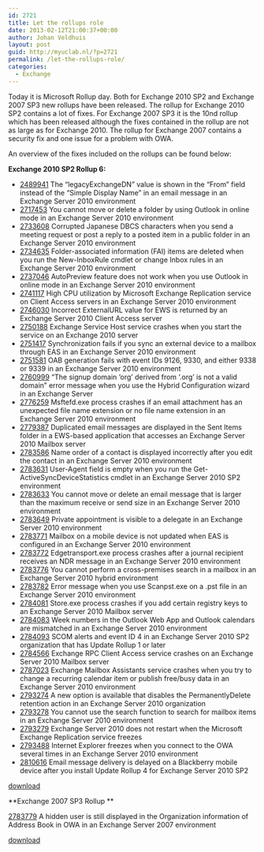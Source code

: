 ```yaml
---
id: 2721
title: Let the rollups role
date: 2013-02-12T21:00:37+00:00
author: Johan Veldhuis
layout: post
guid: http://myuclab.nl/?p=2721
permalink: /let-the-rollups-role/
categories:
  - Exchange
---
```

Today it is Microsoft Rollup day. Both for Exchange 2010 SP2 and Exchange 2007 SP3 new rollups have been released. The rollup for Exchange 2010 SP2 contains a lot of fixes. For Exchange 2007 SP3 it is the 10nd rollup which has been released although the fixes contained in the rollup are not as large as for Exchange 2010. The rollup for Exchange 2007 contains a security fix and one issue for a problem with OWA.

An overview of the fixes included on the rollups can be found below:

**Exchange 2010 SP2 Rollup 6:**

  * [2489941](http://support.microsoft.com/kb/2489941) The &#8220;legacyExchangeDN&#8221; value is shown in the &#8220;From&#8221; field instead of the &#8220;Simple Display Name&#8221; in an email message in an Exchange Server 2010 environment
  * [2717453](http://support.microsoft.com/kb/2717453) You cannot move or delete a folder by using Outlook in online mode in an Exchange Server 2010 environment
  * [2733608](http://support.microsoft.com/kb/2733608) Corrupted Japanese DBCS characters when you send a meeting request or post a reply to a posted item in a public folder in an Exchange Server 2010 environment
  * [2734635](http://support.microsoft.com/kb/2734635) Folder-associated information (FAI) items are deleted when you run the New-InboxRule cmdlet or change Inbox rules in an Exchange Server 2010 environment
  * [2737046](http://support.microsoft.com/kb/2737046) AutoPreview feature does not work when you use Outlook in online mode in an Exchange Server 2010 environment
  * [2741117](http://support.microsoft.com/kb/2741117) High CPU utilization by Microsoft Exchange Replication service on Client Access servers in an Exchange Server 2010 environment
  * [2746030](http://support.microsoft.com/kb/2746030) Incorrect ExternalURL value for EWS is returned by an Exchange Server 2010 Client Access server
  * [2750188](http://support.microsoft.com/kb/2750188) Exchange Service Host service crashes when you start the service on an Exchange 2010 server
  * [2751417](http://support.microsoft.com/kb/2751417) Synchronization fails if you sync an external device to a mailbox through EAS in an Exchange Server 2010 environment
  * [2751581](http://support.microsoft.com/kb/2751581) OAB generation fails with event IDs 9126, 9330, and either 9338 or 9339 in an Exchange Server 2010 environment
  * [2760999](http://support.microsoft.com/kb/2760999) &#8220;The signup domain &#8216;org&#8217; derived from &#8216;<TenantDomainName>.org&#8217; is not a valid domain&#8221; error message when you use the Hybrid Configuration wizard in an Exchange Server
  * [2776259](http://support.microsoft.com/kb/2776259) Msftefd.exe process crashes if an email attachment has an unexpected file name extension or no file name extension in an Exchange Server 2010 environment
  * [2779387](http://support.microsoft.com/kb/2779387) Duplicated email messages are displayed in the Sent Items folder in a EWS-based application that accesses an Exchange Server 2010 Mailbox server
  * [2783586](http://support.microsoft.com/kb/2783586) Name order of a contact is displayed incorrectly after you edit the contact in an Exchange Server 2010 environment
  * [2783631](http://support.microsoft.com/kb/2783631) User-Agent field is empty when you run the Get-ActiveSyncDeviceStatistics cmdlet in an Exchange Server 2010 SP2 environment
  * [2783633](http://support.microsoft.com/kb/2783633) You cannot move or delete an email message that is larger than the maximum receive or send size in an Exchange Server 2010 environment
  * [2783649](http://support.microsoft.com/kb/2783649) Private appointment is visible to a delegate in an Exchange Server 2010 environment
  * [2783771](http://support.microsoft.com/kb/2783771) Mailbox on a mobile device is not updated when EAS is configured in an Exchange Server 2010 environment
  * [2783772](http://support.microsoft.com/kb/2783772) Edgetransport.exe process crashes after a journal recipient receives an NDR message in an Exchange Server 2010 environment
  * [2783776](http://support.microsoft.com/kb/2783776) You cannot perform a cross-premises search in a mailbox in an Exchange Server 2010 hybrid environment
  * [2783782](http://support.microsoft.com/kb/2783782) Error message when you use Scanpst.exe on a .pst file in an Exchange Server 2010 environment
  * [2784081](http://support.microsoft.com/kb/2784081) Store.exe process crashes if you add certain registry keys to an Exchange Server 2010 Mailbox server
  * [2784083](http://support.microsoft.com/kb/2784083) Week numbers in the Outlook Web App and Outlook calendars are mismatched in an Exchange Server 2010 environment
  * [2784093](http://support.microsoft.com/kb/2784093) SCOM alerts and event ID 4 in an Exchange Server 2010 SP2 organization that has Update Rollup 1 or later
  * [2784566](http://support.microsoft.com/kb/2784566) Exchange RPC Client Access service crashes on an Exchange Server 2010 Mailbox server
  * [2787023](http://support.microsoft.com/kb/2787023) Exchange Mailbox Assistants service crashes when you try to change a recurring calendar item or publish free/busy data in an Exchange Server 2010 environment
  * [2793274](http://support.microsoft.com/kb/2793274) A new option is available that disables the PermanentlyDelete retention action in an Exchange Server 2010 organization
  * [2793278](http://support.microsoft.com/kb/2793278) You cannot use the search function to search for mailbox items in an Exchange Server 2010 environment
  * [2793279](http://support.microsoft.com/kb/2793279) Exchange Server 2010 does not restart when the Microsoft Exchange Replication service freezes
  * [2793488](http://support.microsoft.com/kb/2793488) Internet Explorer freezes when you connect to the OWA several times in an Exchange Server 2010 environment
  * [2810616](http://support.microsoft.com/kb/2810616) Email message delivery is delayed on a Blackberry mobile device after you install Update Rollup 4 for Exchange Server 2010 SP2

[download](http://support.microsoft.com/kb/2746164)

**Exchange 2007 SP3 Rollup **

[2783779](http://support.microsoft.com/kb/2783779) A hidden user is still displayed in the Organization information of Address Book in OWA in an Exchange Server 2007 environment

[download](http://www.microsoft.com/en-us/download/details.aspx?id=36708)